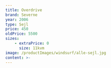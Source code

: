 ```yaml
---
title: Overdrive
brand: Severne
year: 2006
type: Sejl
price: 450
oldPrice: 5500
sizes:
    - extraPrice: 0
      size: 11kvm
image: /productImages/windsurf/alle-sejl.jpg
content: >-
---
```

